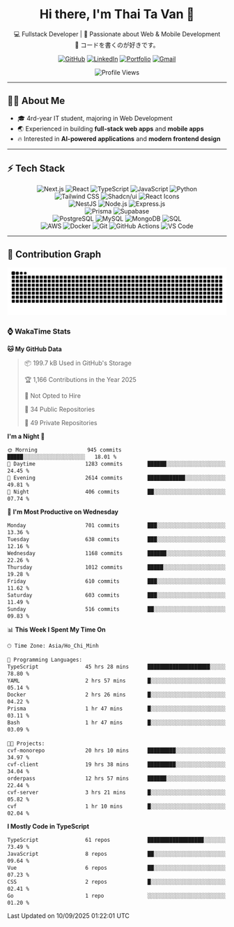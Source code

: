 <div align="center">

<div align="center">

# Hi there, I'm Thai Ta Van 👋

💻 Fullstack Developer | 🚀 Passionate about Web & Mobile Development  
🌸 コードを書くのが好きです。  

[![GitHub](https://img.shields.io/badge/GitHub-181717?style=for-the-badge&logo=github&logoColor=white)](https://github.com/vanthaita)
[![LinkedIn](https://img.shields.io/badge/LinkedIn-0A66C2?style=for-the-badge&logo=linkedin&logoColor=white)](https://www.linkedin.com/in/vanthaita/)
[![Portfolio](https://img.shields.io/badge/Portfolio-000000?style=for-the-badge&logo=vercel&logoColor=white)](https://www.vanthaita.space)
[![Gmail](https://img.shields.io/badge/Gmail-EA4335?style=for-the-badge&logo=gmail&logoColor=white)](mailto:thaitv225@gmail.com)

</div>

<!-- Profile View Counter -->
<p align="center">
  <img src="https://komarev.com/ghpvc/?username=TaThasi&label=Profile%20views&color=0e75b6&style=flat" alt="Profile Views" />
</p>

</div>

---

## 👨‍💻 About Me
- 🎓 4rd-year IT student, majoring in Web Development  
- 🌏 Experienced in building **full-stack web apps** and **mobile apps**  
- 🔥 Interested in **AI-powered applications** and **modern frontend design**  

---

## ⚡ Tech Stack

<div align="center">

![Next.js](https://img.shields.io/badge/Next.js-000000?style=for-the-badge&logo=next.js) 
![React](https://img.shields.io/badge/React-61DBFB?style=for-the-badge&logo=react&logoColor=black) 
![TypeScript](https://img.shields.io/badge/TypeScript-3178C6?style=for-the-badge&logo=typescript&logoColor=white) 
![JavaScript](https://img.shields.io/badge/JavaScript-F7DF1E?style=for-the-badge&logo=javascript&logoColor=black) 
![Python](https://img.shields.io/badge/Python-3776AB?style=for-the-badge&logo=python&logoColor=white)  
![Tailwind CSS](https://img.shields.io/badge/TailwindCSS-38B2AC?style=for-the-badge&logo=tailwind-css&logoColor=white) 
![Shadcn/ui](https://img.shields.io/badge/Shadcn%2FUI-000000?style=for-the-badge&logo=storybook&logoColor=white) 
![React Icons](https://img.shields.io/badge/React%20Icons-E91E63?style=for-the-badge&logo=react&logoColor=white)  
![NestJS](https://img.shields.io/badge/NestJS-E0234E?style=for-the-badge&logo=nestjs&logoColor=white) 
![Node.js](https://img.shields.io/badge/Node.js-339933?style=for-the-badge&logo=nodedotjs&logoColor=white) 
![Express.js](https://img.shields.io/badge/Express.js-000000?style=for-the-badge&logo=express&logoColor=white)  
![Prisma](https://img.shields.io/badge/Prisma-2D3748?style=for-the-badge&logo=prisma&logoColor=white) 
![Supabase](https://img.shields.io/badge/Supabase-3FCF8E?style=for-the-badge&logo=supabase&logoColor=white)  
![PostgreSQL](https://img.shields.io/badge/PostgreSQL-336791?style=for-the-badge&logo=postgresql&logoColor=white) 
![MySQL](https://img.shields.io/badge/MySQL-4479A1?style=for-the-badge&logo=mysql&logoColor=white) 
![MongoDB](https://img.shields.io/badge/MongoDB-47A248?style=for-the-badge&logo=mongodb&logoColor=white) 
![SQL](https://img.shields.io/badge/SQL-FF4500?style=for-the-badge&logo=database&logoColor=white)  
![AWS](https://img.shields.io/badge/AWS-232F3E?style=for-the-badge&logo=amazonaws&logoColor=white) 
![Docker](https://img.shields.io/badge/Docker-2496ED?style=for-the-badge&logo=docker&logoColor=white) 
![Git](https://img.shields.io/badge/Git-F05032?style=for-the-badge&logo=git&logoColor=white) 
![GitHub Actions](https://img.shields.io/badge/GitHub%20Actions-2088FF?style=for-the-badge&logo=githubactions&logoColor=white) 
![VS Code](https://img.shields.io/badge/VS%20Code-007ACC?style=for-the-badge&logo=visualstudiocode&logoColor=white)

</div>




---

## 🐍 Contribution Graph

<div align="center">

![Snake animation](https://raw.githubusercontent.com/vanthaita/vanthaita/output/github-contribution-grid-snake.svg)

</div>

### ⌚ WakaTime Stats
<!--START_SECTION:waka-->
**🐱 My GitHub Data** 

> 📦 199.7 kB Used in GitHub's Storage 
 > 
> 🏆 1,166 Contributions in the Year 2025
 > 
> 🚫 Not Opted to Hire
 > 
> 📜 34 Public Repositories 
 > 
> 🔑 49 Private Repositories 
 > 
**I'm a Night 🦉** 

```text
🌞 Morning                945 commits         █████░░░░░░░░░░░░░░░░░░░░   18.01 % 
🌆 Daytime                1283 commits        ██████░░░░░░░░░░░░░░░░░░░   24.45 % 
🌃 Evening                2614 commits        ████████████░░░░░░░░░░░░░   49.81 % 
🌙 Night                  406 commits         ██░░░░░░░░░░░░░░░░░░░░░░░   07.74 % 
```
📅 **I'm Most Productive on Wednesday** 

```text
Monday                   701 commits         ███░░░░░░░░░░░░░░░░░░░░░░   13.36 % 
Tuesday                  638 commits         ███░░░░░░░░░░░░░░░░░░░░░░   12.16 % 
Wednesday                1168 commits        ██████░░░░░░░░░░░░░░░░░░░   22.26 % 
Thursday                 1012 commits        █████░░░░░░░░░░░░░░░░░░░░   19.28 % 
Friday                   610 commits         ███░░░░░░░░░░░░░░░░░░░░░░   11.62 % 
Saturday                 603 commits         ███░░░░░░░░░░░░░░░░░░░░░░   11.49 % 
Sunday                   516 commits         ██░░░░░░░░░░░░░░░░░░░░░░░   09.83 % 
```


📊 **This Week I Spent My Time On** 

```text
🕑︎ Time Zone: Asia/Ho_Chi_Minh

💬 Programming Languages: 
TypeScript               45 hrs 28 mins      ████████████████████░░░░░   78.80 % 
YAML                     2 hrs 57 mins       █░░░░░░░░░░░░░░░░░░░░░░░░   05.14 % 
Docker                   2 hrs 26 mins       █░░░░░░░░░░░░░░░░░░░░░░░░   04.22 % 
Prisma                   1 hr 47 mins        █░░░░░░░░░░░░░░░░░░░░░░░░   03.11 % 
Bash                     1 hr 47 mins        █░░░░░░░░░░░░░░░░░░░░░░░░   03.09 % 

🐱‍💻 Projects: 
cvf-monorepo             20 hrs 10 mins      █████████░░░░░░░░░░░░░░░░   34.97 % 
cvf-client               19 hrs 38 mins      █████████░░░░░░░░░░░░░░░░   34.04 % 
orderpass                12 hrs 57 mins      ██████░░░░░░░░░░░░░░░░░░░   22.44 % 
cvf-server               3 hrs 21 mins       █░░░░░░░░░░░░░░░░░░░░░░░░   05.82 % 
cvf                      1 hr 10 mins        █░░░░░░░░░░░░░░░░░░░░░░░░   02.04 % 
```

**I Mostly Code in TypeScript** 

```text
TypeScript               61 repos            ██████████████████░░░░░░░   73.49 % 
JavaScript               8 repos             ██░░░░░░░░░░░░░░░░░░░░░░░   09.64 % 
Vue                      6 repos             ██░░░░░░░░░░░░░░░░░░░░░░░   07.23 % 
CSS                      2 repos             █░░░░░░░░░░░░░░░░░░░░░░░░   02.41 % 
Go                       1 repo              ░░░░░░░░░░░░░░░░░░░░░░░░░   01.20 % 
```




 Last Updated on 10/09/2025 01:22:01 UTC
<!--END_SECTION:waka-->
